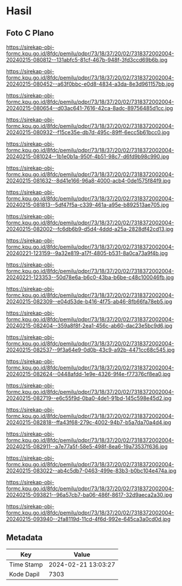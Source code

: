# Hasil

## Foto C Plano

https://sirekap-obj-formc.kpu.go.id/8fdc/pemilu/pdpr/73/18/37/20/02/7318372002004-20240215-080812--131abfc5-81cf-467b-948f-3fd3ccd69b6b.jpg

https://sirekap-obj-formc.kpu.go.id/8fdc/pemilu/pdpr/73/18/37/20/02/7318372002004-20240215-080452--a63f0bbc-e0d8-4834-a3da-8e3d961157bb.jpg

https://sirekap-obj-formc.kpu.go.id/8fdc/pemilu/pdpr/73/18/37/20/02/7318372002004-20240215-080654--d03ac641-7616-42ca-8adc-89756485d1cc.jpg

https://sirekap-obj-formc.kpu.go.id/8fdc/pemilu/pdpr/73/18/37/20/02/7318372002004-20240215-080932--f15ce35e-db7d-495c-89ff-6ecc5b61bcc0.jpg

https://sirekap-obj-formc.kpu.go.id/8fdc/pemilu/pdpr/73/18/37/20/02/7318372002004-20240215-081024--1b1e0b1a-950f-4b51-98c7-d6fd9b98c990.jpg

https://sirekap-obj-formc.kpu.go.id/8fdc/pemilu/pdpr/73/18/37/20/02/7318372002004-20240215-081632--8d41e166-96a8-4000-acb4-0de1575f84f9.jpg

https://sirekap-obj-formc.kpu.go.id/8fdc/pemilu/pdpr/73/18/37/20/02/7318372002004-20240215-081813--5df47f5a-c339-461a-a95e-b892513ae705.jpg

https://sirekap-obj-formc.kpu.go.id/8fdc/pemilu/pdpr/73/18/37/20/02/7318372002004-20240215-082002--fc6db6b9-d5d4-4ddd-a25a-2828df42cd13.jpg

https://sirekap-obj-formc.kpu.go.id/8fdc/pemilu/pdpr/73/18/37/20/02/7318372002004-20240221-123159--9a32e819-a17f-4805-b531-8a0ca73a9f4b.jpg

https://sirekap-obj-formc.kpu.go.id/8fdc/pemilu/pdpr/73/18/37/20/02/7318372002004-20240221-123353--50d78e6a-b6c0-43ba-b6be-c48c100046fb.jpg

https://sirekap-obj-formc.kpu.go.id/8fdc/pemilu/pdpr/73/18/37/20/02/7318372002004-20240215-082309--e04d53de-b416-4f75-ab46-8fb66fa78eb5.jpg

https://sirekap-obj-formc.kpu.go.id/8fdc/pemilu/pdpr/73/18/37/20/02/7318372002004-20240215-082404--359a8f8f-2ea1-456c-ab60-dac23e5bc9d6.jpg

https://sirekap-obj-formc.kpu.go.id/8fdc/pemilu/pdpr/73/18/37/20/02/7318372002004-20240215-082537--9f3a64e9-0d0b-43c9-a92b-4471cc68c545.jpg

https://sirekap-obj-formc.kpu.go.id/8fdc/pemilu/pdpr/73/18/37/20/02/7318372002004-20240215-082624--0448afdd-1e9e-4326-9f4e-f77376cf8ea0.jpg

https://sirekap-obj-formc.kpu.go.id/8fdc/pemilu/pdpr/73/18/37/20/02/7318372002004-20240215-082719--e6c55f9d-0ba0-4de1-91bd-145c598e45d2.jpg

https://sirekap-obj-formc.kpu.go.id/8fdc/pemilu/pdpr/73/18/37/20/02/7318372002004-20240215-082818--ffa43f68-279c-4002-94b7-b5a7da70a4d4.jpg

https://sirekap-obj-formc.kpu.go.id/8fdc/pemilu/pdpr/73/18/37/20/02/7318372002004-20240215-082911--a7e77a5f-58e5-498f-8ea6-19a73537f636.jpg

https://sirekap-obj-formc.kpu.go.id/8fdc/pemilu/pdpr/73/18/37/20/02/7318372002004-20240215-083022--ab4c5db7-0463-499e-83b3-b0bc104e474a.jpg

https://sirekap-obj-formc.kpu.go.id/8fdc/pemilu/pdpr/73/18/37/20/02/7318372002004-20240215-093821--96a57cb7-ba06-486f-8617-32d9aeca2a30.jpg

https://sirekap-obj-formc.kpu.go.id/8fdc/pemilu/pdpr/73/18/37/20/02/7318372002004-20240215-093940--2fa8119d-11cd-4f6d-992e-645ca3a0cd0d.jpg


## Metadata

| Key        | Value               |
| ---------- | ------------------- |
| Time Stamp | 2024-02-21 13:03:27 |
| Kode Dapil | 7303                |




